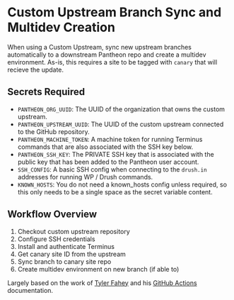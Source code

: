 # Custom Upstream Branch Sync and Multidev Creation

When using a Custom Upstream, sync new upstream branches automatically to a downstream Pantheon repo and create a multidev environment. As-is, this requires a site to be tagged with `canary` that will recieve the update.

## Secrets Required

- `PANTHEON_ORG_UUID`: The UUID of the organization that owns the custom upstream.
- `PANTHEON_UPSTREAM_UUID`: The UUID of the custom upstream connected to the GitHub repository.
- `PANTHEON_MACHINE_TOKEN`: A machine token for running Terminus commands that are also associated with the SSH key below.
- `PANTHEON_SSH_KEY`: The PRIVATE SSH key that is associated with the public key that has been added to the Pantheon user account.
- `SSH_CONFIG`: A basic SSH config when connecting to the `drush.in` addresses for running WP / Drush commands.
- `KNOWN_HOSTS`: You do not need a known_hosts config unless required, so this only needs to be a single space as the secret variable content.

## Workflow Overview

1. Checkout custom upstream repository
1. Configure SSH credentials
1. Install and authenticate Terminus
1. Get canary site ID from the upstream
1. Sync branch to canary site repo
1. Create multidev environment on new branch (if able to)

Largely based on the work of [Tyler Fahey](https://github.com/twfahey1) and his [GitHub Actions]([url](https://medium.com/swlh/pantheon-and-github-actions-automated-deployments-via-github-actions-c245aa954797)) documentation.
